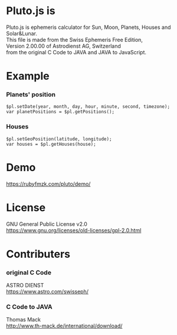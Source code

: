 # Pluto.js is
Pluto.js is ephemeris calculator for Sun, Moon, Planets,
Houses and Solar&Lunar.  
This file is made from the Swiss Ephemeris Free Edition,  
Version 2.00.00 of Astrodienst AG, Switzerland  
from the original C Code to JAVA and JAVA to JavaScript.  

# Example
### Planets' position
```
$pl.setDate(year, month, day, hour, minute, second, timezone);
var planetPositions = $pl.getPositions();
```
### Houses
```
$pl.setGeoPosition(latitude, longitude);
var houses = $pl.getHouses(house);
```

# Demo
https://rubyfmzk.com/pluto/demo/

# License
GNU General Public License v2.0  
https://www.gnu.org/licenses/old-licenses/gpl-2.0.html

# Contributers
### original C Code
ASTRO DIENST  
https://www.astro.com/swisseph/   
### C Code to JAVA
Thomas Mack  
http://www.th-mack.de/international/download/
